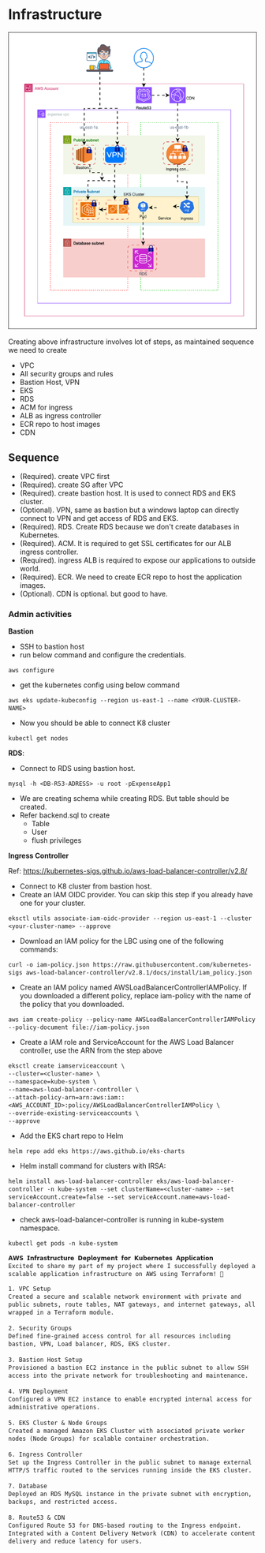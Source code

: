 # Infrastructure

![alt text](k8-infra.drawio.svg)

Creating above infrastructure involves lot of steps, as maintained sequence we need to create
* VPC
* All security groups and rules
* Bastion Host, VPN
* EKS
* RDS
* ACM for ingress
* ALB as ingress controller
* ECR repo to host images
* CDN

## Sequence

* (Required). create VPC first
* (Required). create SG after VPC
* (Required). create bastion host. It is used to connect RDS and EKS cluster.
* (Optional). VPN, same as bastion but a windows laptop can directly connect to VPN and get access of RDS and EKS.
* (Required). RDS. Create RDS because we don't create databases in Kubernetes.
* (Required). ACM. It is required to get SSL certificates for our ALB ingress controller.
* (Required). ingress ALB is required to expose our applications to outside world.
* (Required). ECR. We need to create ECR repo to host the application images.
* (Optional). CDN is optional. but good to have.

### Admin activities

**Bastion**
* SSH to bastion host
* run below command and configure the credentials.
```
aws configure
```
* get the kubernetes config using below command
```
aws eks update-kubeconfig --region us-east-1 --name <YOUR-CLUSTER-NAME>
```
* Now you should be able to connect K8 cluster
```
kubectl get nodes
```

**RDS**:
* Connect to RDS using bastion host.
```
mysql -h <DB-R53-ADRESS> -u root -pExpenseApp1
```
* We are creating schema while creating RDS. But table should be created.
* Refer backend.sql to create
    * Table
    * User
    * flush privileges

**Ingress Controller**

Ref: https://kubernetes-sigs.github.io/aws-load-balancer-controller/v2.8/
* Connect to K8 cluster from bastion host.
* Create an IAM OIDC provider. You can skip this step if you already have one for your cluster.
```
eksctl utils associate-iam-oidc-provider --region us-east-1 --cluster <your-cluster-name> --approve
```
* Download an IAM policy for the LBC using one of the following commands:
```
curl -o iam-policy.json https://raw.githubusercontent.com/kubernetes-sigs aws-load-balancer-controller/v2.8.1/docs/install/iam_policy.json
```

* Create an IAM policy named AWSLoadBalancerControllerIAMPolicy. If you downloaded a different policy, replace iam-policy with the name of the policy that you downloaded.
```
aws iam create-policy --policy-name AWSLoadBalancerControllerIAMPolicy --policy-document file://iam-policy.json
```

* Create a IAM role and ServiceAccount for the AWS Load Balancer controller, use the ARN from the step above

```
eksctl create iamserviceaccount \
--cluster=<cluster-name> \
--namespace=kube-system \
--name=aws-load-balancer-controller \
--attach-policy-arn=arn:aws:iam::<AWS_ACCOUNT_ID>:policy/AWSLoadBalancerControllerIAMPolicy \
--override-existing-serviceaccounts \
--approve
```

* Add the EKS chart repo to Helm
```
helm repo add eks https://aws.github.io/eks-charts
```

* Helm install command for clusters with IRSA:

```
helm install aws-load-balancer-controller eks/aws-load-balancer-controller -n kube-system --set clusterName=<cluster-name> --set serviceAccount.create=false --set serviceAccount.name=aws-load-balancer-controller
```

* check aws-load-balancer-controller is running in kube-system namespace.
```
kubectl get pods -n kube-system
```

```
𝗔𝗪𝗦 𝗜𝗻𝗳𝗿𝗮𝘀𝘁𝗿𝘂𝗰𝘁𝘂𝗿𝗲 𝗗𝗲𝗽𝗹𝗼𝘆𝗺𝗲𝗻𝘁 𝗳𝗼𝗿 𝗞𝘂𝗯𝗲𝗿𝗻𝗲𝘁𝗲𝘀 𝗔𝗽𝗽𝗹𝗶𝗰𝗮𝘁𝗶𝗼𝗻
Excited to share my part of my project where I successfully deployed a scalable application infrastructure on AWS using Terraform! 🚀
```
```
1. VPC Setup
Created a secure and scalable network environment with private and public subnets, route tables, NAT gateways, and internet gateways, all wrapped in a Terraform module.

2. Security Groups
Defined fine-grained access control for all resources including bastion, VPN, Load balancer, RDS, EKS cluster.

3. Bastion Host Setup
Provisioned a bastion EC2 instance in the public subnet to allow SSH access into the private network for troubleshooting and maintenance.

4. VPN Deployment
Configured a VPN EC2 instance to enable encrypted internal access for administrative operations.

5. EKS Cluster & Node Groups
Created a managed Amazon EKS Cluster with associated private worker nodes (Node Groups) for scalable container orchestration.

6. Ingress Controller
Set up the Ingress Controller in the public subnet to manage external HTTP/S traffic routed to the services running inside the EKS cluster.

7. Database
Deployed an RDS MySQL instance in the private subnet with encryption, backups, and restricted access.

8. Route53 & CDN
Configured Route 53 for DNS-based routing to the Ingress endpoint.
Integrated with a Content Delivery Network (CDN) to accelerate content delivery and reduce latency for users.
```

